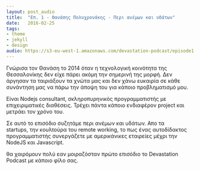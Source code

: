 ```yaml
---
layout: post_audio
title:  "Επ. 1 - Θανάσης Πολυχρονάκης - Περι ανέμων και υδάτων"
date:   2016-02-25
tags:
- theme
- jekyll
- design
audio: https://s3-eu-west-1.amazonaws.com/devastation-podcast/episode1.mp3
---
```


Γνώρισα τον Θανάση το 2014 όταν η τεχνολογική κοινότητα της Θεσσαλονίκης δεν
είχε πάρει ακόμη την σημερινή της μορφή. Δεν άργησαν τα ταιριάξουν τα χνώτα μας
και δεν χάνω ευκαιρία σε κάθε συνάντηση μας να πάρω την άποψη του για κάποιο
προβληματισμό μου.

Είναι Nodejs consultant, σκληροπυρηνικός προγραμματιστής με επιχειριματικές
διαθέσεις. Τρέχει πάντα κάποιο ενδιαφέρον project και μετράει τον χρόνο του.

Σε αυτό το επισόδιο συζητάμε περι ανέμων και υδάτων. Απο τα  
startups, την κουλτούρα του remote working, το πως ένας αυτοδίδακτος
προγραμματιστής συνεργάζετε με αμερικάνικες εταιρείες μέχρι την NodeJS και
Javascript.

θα χαιρόμουν πολύ εαν μοιραζόσταν πρώτο επισόδιο το Devastation Podcast με
κάποιο φίλο σας.
